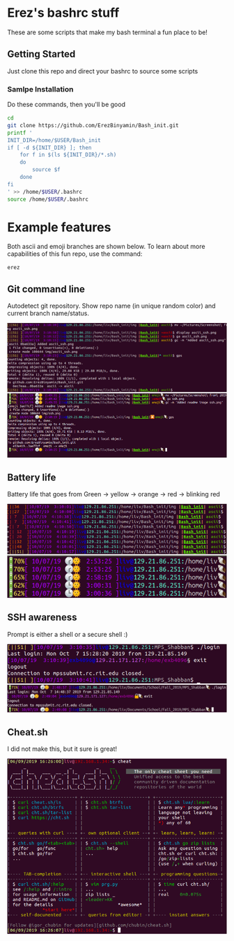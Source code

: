 # Erez's bashrc stuff

These are some scripts that make my bash terminal a fun place to be!

## Getting Started

Just clone this repo and direct your bashrc to source some scripts

### Samlpe Installation

Do these commands, then you'll be good

```bash
cd
git clone https://github.com/ErezBinyamin/Bash_init.git
printf '
INIT_DIR=/home/$USER/Bash_init
if [ -d ${INIT_DIR} ]; then
    for f in $(ls ${INIT_DIR}/*.sh)
    do
        source $f
    done
fi
' >> /home/$USER/.bashrc
source /home/$USER/.bashrc

```

# Example features
Both ascii and emoji branches are shown below. To learn about more capabilities of this fun repo, use the command:
```
erez
```

## Git command line
Autodetect git repository. Show repo name (in unique random color) and current branch name/status.

![Git Command line](img/ascii/gitcmdline.png)
![Git Command line](img/emoji/gitcmdline.png)

## Battery life
Battery life that goes from Green -> yellow -> orange -> red -> blinking red

![Git Command line](img/ascii/battery.png)
![Git Command line](img/emoji/battery.png)

## SSH awareness
Prompt is either a shell or a secure shell :)

![Git Command line](img/ascii/ssh.png)
![Git Command line](img/emoji/ssh.png)

## Cheat.sh
I did not make this, but it sure is great!

![Cheat.sh](img/cheatsh.png)
